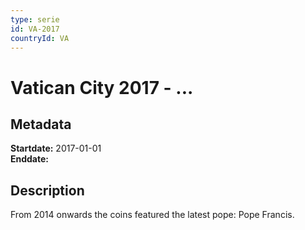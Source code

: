 ```yaml
---
type: serie
id: VA-2017
countryId: VA
---
```


# Vatican City 2017 - ...

## Metadata

**Startdate:** 2017-01-01\
**Enddate:** 

## Description

From 2014 onwards the coins featured the latest pope: Pope Francis.

